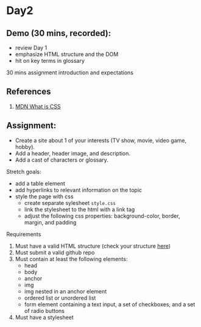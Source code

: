 # Day2

## Demo (30 mins, recorded):
- review Day 1
- emphasize HTML structure and the DOM
- hit on key terms in glossary


30 mins assignment introduction and expectations

## References
1. [MDN What is CSS](https://developer.mozilla.org/en-US/docs/Learn/CSS/First_steps/What_is_CSS)

## Assignment:
- Create a site about 1 of your interests (TV show, movie, video game, hobby). 
- Add a header, header image, and description. 
- Add a cast of characters or glossary.

Stretch goals:
- add a table element 
- add hyperlinks to relevant information on the topic
- style the page with css
  - create separate sylesheet `style.css`
  - link the stylesheet to the html with a link tag
  - adjust the following css properties: background-color, border, margin, and padding


Requirements
1. Must have a valid HTML structure (check your structure [here](https://validator.w3.org/#validate_by_input))
2. Must submit a valid github repo
3. Must contain at least the following elements:
    - head
    - body
    - anchor
    - img
    - img nested in an anchor element
    - ordered list or unordered list
    - form element containing a text input, a set of checkboxes, and a set of radio buttons
4. Must have a stylesheet
    